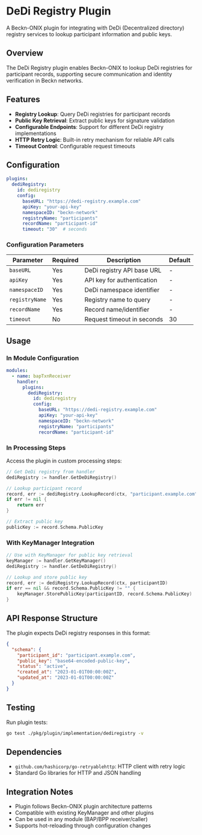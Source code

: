 # DeDi Registry Plugin

A Beckn-ONIX plugin for integrating with DeDi (Decentralized directory) registry services to lookup participant information and public keys.

## Overview

The DeDi Registry plugin enables Beckn-ONIX to lookup DeDi registries for participant records, supporting secure communication and identity verification in Beckn networks.

## Features

- **Registry Lookup**: Query DeDi registries for participant records
- **Public Key Retrieval**: Extract public keys for signature validation
- **Configurable Endpoints**: Support for different DeDi registry implementations
- **HTTP Retry Logic**: Built-in retry mechanism for reliable API calls
- **Timeout Control**: Configurable request timeouts

## Configuration

```yaml
plugins:
  dediRegistry:
    id: dediregistry
    config:
      baseURL: "https://dedi-registry.example.com"
      apiKey: "your-api-key"
      namespaceID: "beckn-network"
      registryName: "participants"
      recordName: "participant-id"
      timeout: "30"  # seconds
```

### Configuration Parameters

| Parameter | Required | Description | Default |
|-----------|----------|-------------|---------|
| `baseURL` | Yes | DeDi registry API base URL | - |
| `apiKey` | Yes | API key for authentication | - |
| `namespaceID` | Yes | DeDi namespace identifier | - |
| `registryName` | Yes | Registry name to query | - |
| `recordName` | Yes | Record name/identifier | - |
| `timeout` | No | Request timeout in seconds | 30 |

## Usage

### In Module Configuration

```yaml
modules:
  - name: bapTxnReceiver
    handler:
      plugins:
        dediRegistry:
          id: dediregistry
          config:
            baseURL: "https://dedi-registry.example.com"
            apiKey: "your-api-key"
            namespaceID: "beckn-network"
            registryName: "participants"
            recordName: "participant-id"
```

### In Processing Steps

Access the plugin in custom processing steps:

```go
// Get DeDi registry from handler
dediRegistry := handler.GetDeDiRegistry()

// Lookup participant record
record, err := dediRegistry.LookupRecord(ctx, "participant.example.com")
if err != nil {
    return err
}

// Extract public key
publicKey := record.Schema.PublicKey
```

### With KeyManager Integration

```go
// Use with KeyManager for public key retrieval
keyManager := handler.GetKeyManager()
dediRegistry := handler.GetDeDiRegistry()

// Lookup and store public key
record, err := dediRegistry.LookupRecord(ctx, participantID)
if err == nil && record.Schema.PublicKey != "" {
    keyManager.StorePublicKey(participantID, record.Schema.PublicKey)
}
```

## API Response Structure

The plugin expects DeDi registry responses in this format:

```json
{
  "schema": {
    "participant_id": "participant.example.com",
    "public_key": "base64-encoded-public-key",
    "status": "active",
    "created_at": "2023-01-01T00:00:00Z",
    "updated_at": "2023-01-01T00:00:00Z"
  }
}
```

## Testing

Run plugin tests:

```bash
go test ./pkg/plugin/implementation/dediregistry -v
```

## Dependencies

- `github.com/hashicorp/go-retryablehttp`: HTTP client with retry logic
- Standard Go libraries for HTTP and JSON handling

## Integration Notes

- Plugin follows Beckn-ONIX plugin architecture patterns
- Compatible with existing KeyManager and other plugins
- Can be used in any module (BAP/BPP receiver/caller)
- Supports hot-reloading through configuration changes